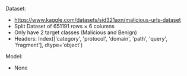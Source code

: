 Dataset: 
* https://www.kaggle.com/datasets/sid321axn/malicious-urls-dataset
* Split Dataset of 651191 rows × 6 columns
* Only have 2 target classes (Malicious and Benign)
* Headers: Index(['category', 'protocol', 'domain', 'path', 'query', 'fragment'], dtype='object')

Model: 
* None
